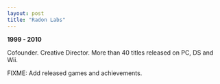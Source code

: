 ```yaml
---
layout: post
title: "Radon Labs"
---
```

**1999 - 2010**

Cofounder. Creative Director.
More than 40 titles released on PC, DS and Wii.

FIXME: Add released games and achievements.
